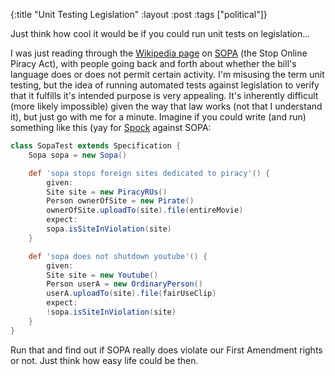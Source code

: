 {:title "Unit Testing Legislation"
 :layout :post
 :tags ["political"]}

Just think how cool it would be if you could run unit tests on legislation...

I was just reading through the [Wikipedia page](http://en.wikipedia.org/wiki/Stop_Online_Piracy_Act) on [SOPA](http://thomas.loc.gov/cgi-bin/bdquery/z?d112:h.r.3261:) (the Stop Online Piracy Act), with people going back and forth about whether the bill's language does or does not permit certain activity. I'm misusing the term unit testing, but the idea of running automated tests against legislation to verify that it fulfills it's intended purpose is very appealing. It's inherently difficult (more likely impossible) given the way that law works (not that I understand it), but just go with me for a minute. Imagine if you could write (and run) something like this (yay for [Spock](http://spockframework.org/) against SOPA:

```groovy
class SopaTest extends Specification {
    Sopa sopa = new Sopa()

    def 'sopa stops foreign sites dedicated to piracy'() {
        given:
        Site site = new PiracyRUs()
        Person ownerOfSite = new Pirate()
        ownerOfSite.uploadTo(site).file(entireMovie)
        expect:
        sopa.isSiteInViolation(site)
    }

    def 'sopa does not shutdown youtube'() {
        given:
        Site site = new Youtube()
        Person userA = new OrdinaryPerson()
        userA.uploadTo(site).file(fairUseClip)
        expect:
        !sopa.isSiteInViolation(site)
    }
}
```

Run that and find out if SOPA really does violate our First Amendment rights or not. Just think how easy life could be then.
